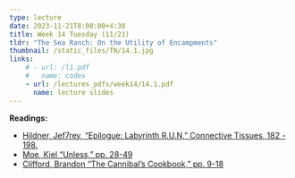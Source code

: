 ```yaml
---
type: lecture
date: 2023-11-21T8:00:00+4:30
title: Week 14 Tuesday (11/21)
tldr: "The Sea Ranch: On the Utility of Encampments"
thumbnail: /static_files/TN/14.1.jpg
links: 
    # - url: /l1.pdf
    #   name: codes
    - url: /lectures_pdfs/week14/14.1.pdf
      name: lecture slides
---
```

**Readings:**
- [Hildner, Jef7rey, “Epilogue: Labyrinth R.U.N,” Connective Tissues, 182 - 198.](/readings_pdfs/week2/TH/r1.pdf)
- [Moe, Kiel “Unless,” pp. 28-49](/readings_pdfs/week2/TH/r2.pdf)
- [Clifford, Brandon “The Cannibal’s Cookbook,” pp. 9-18](/readings_pdfs/week2/TH/r3.pdf)


